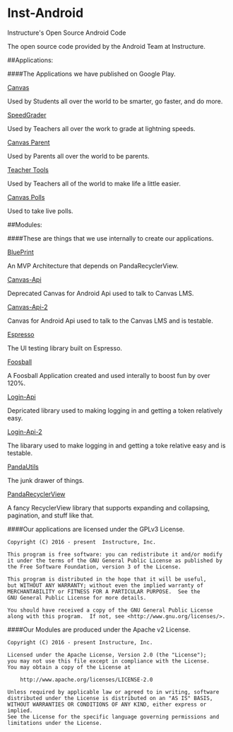 # Inst-Android
Instructure's Open Source Android Code

The open source code provided by the Android Team at Instructure. 

##Applications:

####The Applications we have published on Google Play.

[Canvas](https://play.google.com/store/apps/details?id=com.instructure.candroid)

Used by Students all over the world to be smarter, go faster, and do more. 

[SpeedGrader](https://play.google.com/store/apps/details?id=com.instructure.speedgrader)

Used by Teachers all over the work to grade at lightning speeds.

[Canvas Parent](https://play.google.com/store/apps/details?id=com.instructure.parentapp)

Used by Parents all over the world to be parents.

[Teacher Tools](https://play.google.com/store/apps/details?id=com.instructure.teacheraid)

Used by Teachers all of the world to make life a little easier. 

[Canvas Polls](https://play.google.com/store/apps/details?id=com.instructure.androidpolling.app)

Used to take live polls. 

##Modules:

####These are things that we use internally to create our applications.

[BluePrint]()

An MVP Architecture that depends on PandaRecyclerView. 

[Canvas-Api]()

Deprecated Canvas for Android Api used to talk to Canvas LMS.

[Canvas-Api-2]()

Canvas for Android Api used to talk to the Canvas LMS and is testable.

[Espresso]()

The UI testing library built on Espresso.

[Foosball]()

A Foosball Application created and used interally to boost fun by over 120%.

[Login-Api]()

Depricated library used to making logging in and getting a token relatively easy. 

[Login-Api-2]()

The libarary used to make logging in and getting a toke relative easy and is testable. 

[PandaUtils]()

The junk drawer of things.

[PandaRecyclerView]()

A fancy RecyclerView library that supports expanding and collapsing, pagination, and stuff like that.


####Our applications are licensed under the GPLv3 License.

```
Copyright (C) 2016 - present  Instructure, Inc.
 
This program is free software: you can redistribute it and/or modify
it under the terms of the GNU General Public License as published by
the Free Software Foundation, version 3 of the License.

This program is distributed in the hope that it will be useful,
but WITHOUT ANY WARRANTY; without even the implied warranty of
MERCHANTABILITY or FITNESS FOR A PARTICULAR PURPOSE.  See the
GNU General Public License for more details.

You should have received a copy of the GNU General Public License
along with this program.  If not, see <http://www.gnu.org/licenses/>.
 ```

####Our Modules are produced under the Apache v2 License.

```
Copyright (C) 2016 - present Instructure, Inc.

Licensed under the Apache License, Version 2.0 (the "License");
you may not use this file except in compliance with the License.
You may obtain a copy of the License at
 
    http://www.apache.org/licenses/LICENSE-2.0
 
Unless required by applicable law or agreed to in writing, software
distributed under the License is distributed on an "AS IS" BASIS,
WITHOUT WARRANTIES OR CONDITIONS OF ANY KIND, either express or implied.
See the License for the specific language governing permissions and
limitations under the License.
```

